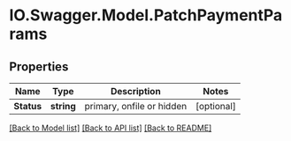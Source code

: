 # IO.Swagger.Model.PatchPaymentParams
## Properties

Name | Type | Description | Notes
------------ | ------------- | ------------- | -------------
**Status** | **string** | primary, onfile or hidden | [optional] 

[[Back to Model list]](../README.md#documentation-for-models) [[Back to API list]](../README.md#documentation-for-api-endpoints) [[Back to README]](../README.md)

